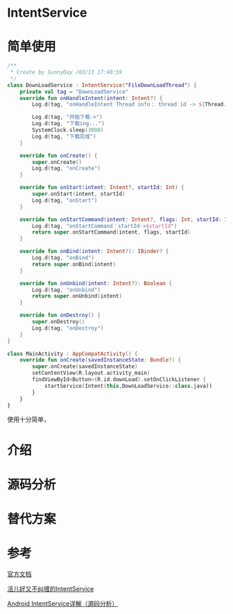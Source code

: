# IntentService

# 简单使用

```kotlin
/**
 * Create by SunnyDay /03/13 17:40:59
 */
class DownLoadService : IntentService("FileDownLoadThread") {
    private val tag = "DownLoadService"
    override fun onHandleIntent(intent: Intent?) {
        Log.d(tag, "onHandleIntent Thread info： thread id -> ${Thread.currentThread().id} thread name -> ${Thread.currentThread().name}")

        Log.d(tag, "开始下载->")
        Log.d(tag, "下载ing...")
        SystemClock.sleep(3000)
        Log.d(tag, "下载完成")
    }

    override fun onCreate() {
        super.onCreate()
        Log.d(tag, "onCreate")
    }

    override fun onStart(intent: Intent?, startId: Int) {
        super.onStart(intent, startId)
        Log.d(tag, "onStart")
    }

    override fun onStartCommand(intent: Intent?, flags: Int, startId: Int): Int {
        Log.d(tag, "onStartCommand：startId->$startId")
        return super.onStartCommand(intent, flags, startId)
    }

    override fun onBind(intent: Intent?): IBinder? {
        Log.d(tag, "onBind")
        return super.onBind(intent)
    }

    override fun onUnbind(intent: Intent?): Boolean {
        Log.d(tag, "onUnbind")
        return super.onUnbind(intent)
    }

    override fun onDestroy() {
        super.onDestroy()
        Log.d(tag, "onDestroy")
    }
}
```

```kotlin
class MainActivity : AppCompatActivity() {
    override fun onCreate(savedInstanceState: Bundle?) {
        super.onCreate(savedInstanceState)
        setContentView(R.layout.activity_main)
        findViewById<Button>(R.id.downLoad).setOnClickListener {
            startService(Intent(this,DownLoadService::class.java))
        }
    }
}
```

使用十分简单，

# 介绍

# 源码分析

# 替代方案

# 参考

[官方文档](https://developer.android.google.cn/reference/android/app/IntentService?hl=en)

[活儿好又不纠缠的IntentService](https://mp.weixin.qq.com/s?__biz=MzIxNjc0ODExMA==&mid=2247484238&idx=1&sn=27f732b316fe3886bb40d429ece96931&chksm=97851a6fa0f293799474fa6d45d7d3ae997c4a0657a438a7ea9fdb77d00aef4bb6986531fdb5&scene=38#wechat_redirect)

[Android IntentService详解（源码分析）](https://juejin.cn/post/6844904054854778894)